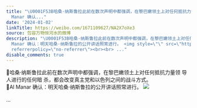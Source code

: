 ```yaml
---
title: "\U0001F53B哈桑·纳斯鲁拉此前在数次声明中都强调，在黎巴嫩领土上对任何抵抗力量领 导 人进行的任何暗 杀，都会改变真主党和以色列之间的战斗方式。\U0001F53BAl
  Manar 确认..."
date: '2024-01-02'
linkTitle: https://weibo.com/1671109627/NA2X7oXe3
source: 包容万物恒河水的微博
description: "\U0001F53B哈桑·纳斯鲁拉此前在数次声明中都强调，在黎巴嫩领土上对任何抵抗力量领 导 人进行的任何暗 杀，都会改变真主党和以色列之间的战斗方式。<br>\U0001F53BAl
  Manar 确认：明天哈桑·纳斯鲁拉的公开讲话照常进行。 <img style=\"\" src=\"https://tvax1.sinaimg.cn/large/639b1bfbly1hlft4eo6djj20bp05dgmu.jpg\"
  referrerpolicy=\"no-referrer\"><br><br> ..."
disable_comments: true
---
```

🔻哈桑·纳斯鲁拉此前在数次声明中都强调，在黎巴嫩领土上对任何抵抗力量领 导 人进行的任何暗 杀，都会改变真主党和以色列之间的战斗方式。<br>🔻Al Manar 确认：明天哈桑·纳斯鲁拉的公开讲话照常进行。 <img style="" src="https://tvax1.sinaimg.cn/large/639b1bfbly1hlft4eo6djj20bp05dgmu.jpg" referrerpolicy="no-referrer"><br><br> ...